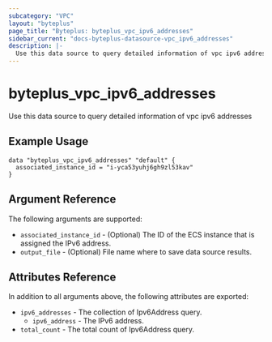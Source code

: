 ```yaml
---
subcategory: "VPC"
layout: "byteplus"
page_title: "Byteplus: byteplus_vpc_ipv6_addresses"
sidebar_current: "docs-byteplus-datasource-vpc_ipv6_addresses"
description: |-
  Use this data source to query detailed information of vpc ipv6 addresses
---
```

# byteplus_vpc_ipv6_addresses
Use this data source to query detailed information of vpc ipv6 addresses
## Example Usage
```hcl
data "byteplus_vpc_ipv6_addresses" "default" {
  associated_instance_id = "i-yca53yuhj6gh9zl53kav"
}
```
## Argument Reference
The following arguments are supported:
* `associated_instance_id` - (Optional) The ID of the ECS instance that is assigned the IPv6 address.
* `output_file` - (Optional) File name where to save data source results.

## Attributes Reference
In addition to all arguments above, the following attributes are exported:
* `ipv6_addresses` - The collection of Ipv6Address query.
    * `ipv6_address` - The IPv6 address.
* `total_count` - The total count of Ipv6Address query.


